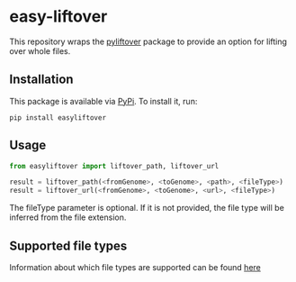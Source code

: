 # easy-liftover

This repository wraps the [pyliftover](https://pypi.org/project/pyliftover/) package to provide an option for lifting over whole files.

## Installation
This package is available via [PyPi](https://pypi.org/project/easyliftover/). To install it, run:
```
pip install easyliftover
```

## Usage
```python
from easyliftover import liftover_path, liftover_url

result = liftover_path(<fromGenome>, <toGenome>, <path>, <fileType>)
result = liftover_url(<fromGenome>, <toGenome>, <url>, <fileType>)
```
The fileType parameter is optional. If it is not provided, the file type will be inferred from the file extension.

## Supported file types
Information about which file types are supported can be found [here](https://github.com/biomedbigdata/easyLiftover/blob/main/src/types.json)